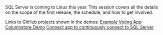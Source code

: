 SQL Server is coming to Linux this year. This session covers all the details on the scope of the first release, the schedule, and how to get involved.

Links to GitHub projects shown in the demos:
[Example Voting App](https://github.com/twright-msft/example-voting-app)
[Columnstore Demo](https://github.com/twright-msft/columnstore-demo)
[Connect app to continuously connect to SQL Server](https://github.com/twright-msft/node-mssql-connect)